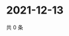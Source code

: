 # 2021-12-13

共 0 条

<!-- BEGIN WEIBO -->
<!-- 最后更新时间 Mon Dec 13 2021 05:12:45 GMT+0800 (China Standard Time) -->

<!-- END WEIBO -->
